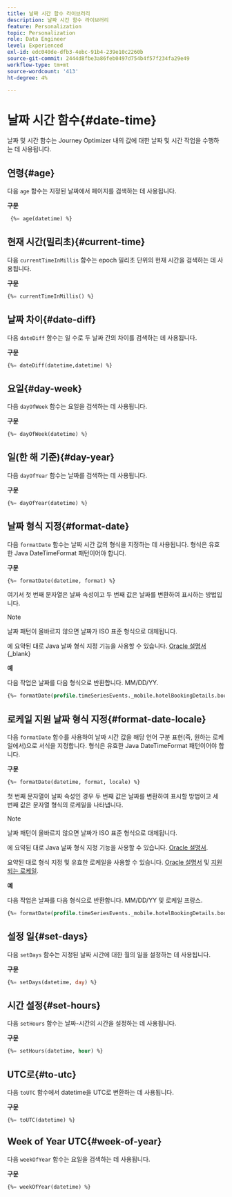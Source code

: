```yaml
---
title: 날짜 시간 함수 라이브러리
description: 날짜 시간 함수 라이브러리
feature: Personalization
topic: Personalization
role: Data Engineer
level: Experienced
exl-id: edc040de-dfb3-4ebc-91b4-239e10c2260b
source-git-commit: 2444d8fbe3a86feb0497d754b4f57f234fa29e49
workflow-type: tm+mt
source-wordcount: '413'
ht-degree: 4%

---
```


# 날짜 시간 함수{#date-time}

날짜 및 시간 함수는 Journey Optimizer 내의 값에 대한 날짜 및 시간 작업을 수행하는 데 사용됩니다.

## 연령{#age}

다음 `age` 함수는 지정된 날짜에서 페이지를 검색하는 데 사용됩니다.

**구문**

```sql
 {%= age(datetime) %}
```

<!--
**Example**

The following operation gets the value of the identity map for the key `example@example.com`.

```sql
 {%= age(datetime) %}
```
-->

## 현재 시간(밀리초){#current-time}

다음 `currentTimeInMillis` 함수는 epoch 밀리초 단위의 현재 시간을 검색하는 데 사용됩니다.

**구문**

```sql
{%= currentTimeInMillis() %}
```

<!--
**Example**

The following operation gets all the keys for the map `identityMap`.

```sql
{%= keys(identityMap) %}
```
-->

## 날짜 차이{#date-diff}

다음 `dateDiff` 함수는 일 수로 두 날짜 간의 차이를 검색하는 데 사용됩니다.

**구문**

```sql
{%= dateDiff(datetime,datetime) %}
```

<!--
**Example**

The following operation gets all the values for the map `identityMap`.

```sql
{%= values(identityMap) %}
```
-->


## 요일{#day-week}

다음 `dayOfWeek` 함수는 요일을 검색하는 데 사용됩니다.

**구문**

```sql
{%= dayOfWeek(datetime) %}
```

<!--
**Example**

The following operation gets all the values for the map `identityMap`.

```sql
{%= values(identityMap) %}
```
-->

## 일(한 해 기준){#day-year}

다음 `dayOfYear` 함수는 날짜를 검색하는 데 사용됩니다.

**구문**

```sql
{%= dayOfYear(datetime) %}
```

<!--
**Example**

The following operation gets all the values for the map `identityMap`.

```sql
{%= values(identityMap) %}
```
-->

## 날짜 형식 지정{#format-date}

다음 `formatDate` 함수는 날짜 시간 값의 형식을 지정하는 데 사용됩니다. 형식은 유효한 Java DateTimeFormat 패턴이어야 합니다.

**구문**

```sql
{%= formatDate(datetime, format) %}
```

여기서 첫 번째 문자열은 날짜 속성이고 두 번째 값은 날짜를 변환하여 표시하는 방법입니다.

>[!NOTE]
>
> 날짜 패턴이 올바르지 않으면 날짜가 ISO 표준 형식으로 대체됩니다.
>
> 에 요약된 대로 Java 날짜 형식 지정 기능을 사용할 수 있습니다. [Oracle 설명서](https://docs.oracle.com/javase/8/docs/api/java/time/format/DateTimeFormatter.html){_blank}

**예**

다음 작업은 날짜를 다음 형식으로 반환합니다. MM/DD/YY.

```sql
{%= formatDate(profile.timeSeriesEvents._mobile.hotelBookingDetails.bookingDate, "MM/DD/YY") %}
```

## 로케일 지원 날짜 형식 지정{#format-date-locale}

다음 `formatDate` 함수를 사용하여 날짜 시간 값을 해당 언어 구분 표현(즉, 원하는 로케일에서)으로 서식을 지정합니다. 형식은 유효한 Java DateTimeFormat 패턴이어야 합니다.

**구문**

```sql
{%= formatDate(datetime, format, locale) %}
```

첫 번째 문자열이 날짜 속성인 경우 두 번째 값은 날짜를 변환하여 표시할 방법이고 세 번째 값은 문자열 형식의 로케일을 나타냅니다.

>[!NOTE]
>
> 날짜 패턴이 올바르지 않으면 날짜가 ISO 표준 형식으로 대체됩니다.
>
> 에 요약된 대로 Java 날짜 형식 지정 기능을 사용할 수 있습니다. [Oracle 설명서](https://docs.oracle.com/javase/8/docs/api/java/time/format/DateTimeFormatter.html).
>
> 요약된 대로 형식 지정 및 유효한 로케일을 사용할 수 있습니다. [Oracle 설명서](https://docs.oracle.com/javase/8/docs/api/java/util/Locale.html) 및 [지원되는 로케일](https://www.oracle.com/java/technologies/javase/jdk11-suported-locales.html).


**예**

다음 작업은 날짜를 다음 형식으로 반환합니다. MM/DD/YY 및 로케일 프랑스.

```sql
{%= formatDate(profile.timeSeriesEvents._mobile.hotelBookingDetails.bookingDate, "MM/DD/YY", "fr_FR") %}
```

## 설정 일{#set-days}

다음 `setDays` 함수는 지정된 날짜 시간에 대한 월의 일을 설정하는 데 사용됩니다.

**구문**

```sql
{%= setDays(datetime, day) %}
```

<!--
**Example**

The following operation gets all the values for the map `identityMap`.

```sql
{%= values(identityMap) %}
```
-->

## 시간 설정{#set-hours}

다음 `setHours` 함수는 날짜-시간의 시간을 설정하는 데 사용됩니다.

**구문**

```sql
{%= setHours(datetime, hour) %}
```

<!--
**Example**

The following operation gets all the values for the map `identityMap`.

```sql
{%= values(identityMap) %}
```
-->


## UTC로{#to-utc}

다음 `toUTC` 함수에서 datetime을 UTC로 변환하는 데 사용됩니다.


**구문**

```sql
{%= toUTC(datetime) %}
```

<!--
**Example**

The following operation gets all the values for the map `identityMap`.

```sql
{%= values(identityMap) %}
```
-->


## Week of Year UTC{#week-of-year}

다음 `weekOfYear` 함수는 요일을 검색하는 데 사용됩니다.

**구문**

```sql
{%= weekOfYear(datetime) %}
```

<!--
**Example**

The following operation gets all the values for the map `identityMap`.

```sql
{%= values(identityMap) %}
```
-->